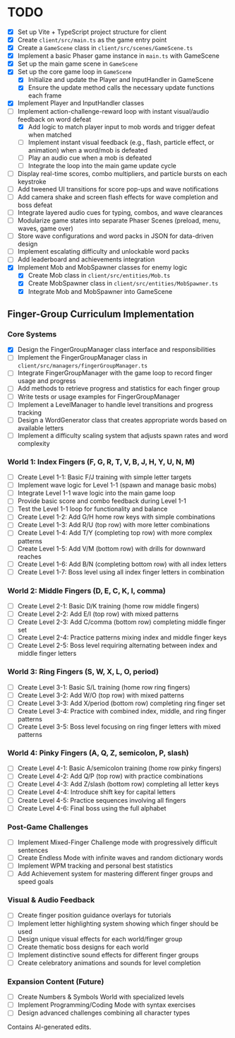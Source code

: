 # TODO

- [x] Set up Vite + TypeScript project structure for client
- [x] Create `client/src/main.ts` as the game entry point
- [x] Create a `GameScene` class in `client/src/scenes/GameScene.ts`
- [x] Implement a basic Phaser game instance in `main.ts` with GameScene
- [x] Set up the main game scene in `GameScene`
- [x] Set up the core game loop in `GameScene`
  - [x] Initialize and update the Player and InputHandler in GameScene
  - [x] Ensure the update method calls the necessary update functions each frame
- [x] Implement Player and InputHandler classes
- [ ] Implement action-challenge-reward loop with instant visual/audio feedback on word defeat
  - [x] Add logic to match player input to mob words and trigger defeat when matched
  - [ ] Implement instant visual feedback (e.g., flash, particle effect, or animation) when a word/mob is defeated
  - [ ] Play an audio cue when a mob is defeated
  - [ ] Integrate the loop into the main game update cycle
- [ ] Display real-time scores, combo multipliers, and particle bursts on each keystroke
- [ ] Add tweened UI transitions for score pop-ups and wave notifications
- [ ] Add camera shake and screen flash effects for wave completion and boss defeat
- [ ] Integrate layered audio cues for typing, combos, and wave clearances
- [ ] Modularize game states into separate Phaser Scenes (preload, menu, waves, game over)
- [ ] Store wave configurations and word packs in JSON for data-driven design
- [ ] Implement escalating difficulty and unlockable word packs
- [ ] Add leaderboard and achievements integration
- [x] Implement Mob and MobSpawner classes for enemy logic
  - [x] Create Mob class in `client/src/entities/Mob.ts`
  - [x] Create MobSpawner class in `client/src/entities/MobSpawner.ts`
  - [x] Integrate Mob and MobSpawner into GameScene

## Finger-Group Curriculum Implementation

### Core Systems

- [x] Design the FingerGroupManager class interface and responsibilities
- [ ] Implement the FingerGroupManager class in `client/src/managers/fingerGroupManager.ts`
- [ ] Integrate FingerGroupManager with the game loop to record finger usage and progress
- [ ] Add methods to retrieve progress and statistics for each finger group
- [ ] Write tests or usage examples for FingerGroupManager
- [ ] Implement a LevelManager to handle level transitions and progress tracking
- [ ] Design a WordGenerator class that creates appropriate words based on available letters
- [ ] Implement a difficulty scaling system that adjusts spawn rates and word complexity

### World 1: Index Fingers (F, G, R, T, V, B, J, H, Y, U, N, M)

- [ ] Create Level 1-1: Basic F/J training with simple letter targets
- [ ] Implement wave logic for Level 1-1 (spawn and manage basic mobs)
- [ ] Integrate Level 1-1 wave logic into the main game loop
- [ ] Provide basic score and combo feedback during Level 1-1
- [ ] Test the Level 1-1 loop for functionality and balance
- [ ] Create Level 1-2: Add G/H home row keys with simple combinations
- [ ] Create Level 1-3: Add R/U (top row) with more letter combinations
- [ ] Create Level 1-4: Add T/Y (completing top row) with more complex patterns
- [ ] Create Level 1-5: Add V/M (bottom row) with drills for downward reaches
- [ ] Create Level 1-6: Add B/N (completing bottom row) with all index letters
- [ ] Create Level 1-7: Boss level using all index finger letters in combination

### World 2: Middle Fingers (D, E, C, K, I, comma)

- [ ] Create Level 2-1: Basic D/K training (home row middle fingers)
- [ ] Create Level 2-2: Add E/I (top row) with mixed patterns
- [ ] Create Level 2-3: Add C/comma (bottom row) completing middle finger set
- [ ] Create Level 2-4: Practice patterns mixing index and middle finger keys
- [ ] Create Level 2-5: Boss level requiring alternating between index and middle finger letters

### World 3: Ring Fingers (S, W, X, L, O, period)

- [ ] Create Level 3-1: Basic S/L training (home row ring fingers)
- [ ] Create Level 3-2: Add W/O (top row) with mixed patterns
- [ ] Create Level 3-3: Add X/period (bottom row) completing ring finger set
- [ ] Create Level 3-4: Practice with combined index, middle, and ring finger patterns
- [ ] Create Level 3-5: Boss level focusing on ring finger letters with mixed patterns

### World 4: Pinky Fingers (A, Q, Z, semicolon, P, slash)

- [ ] Create Level 4-1: Basic A/semicolon training (home row pinky fingers)
- [ ] Create Level 4-2: Add Q/P (top row) with practice combinations
- [ ] Create Level 4-3: Add Z/slash (bottom row) completing all letter keys
- [ ] Create Level 4-4: Introduce shift key for capital letters
- [ ] Create Level 4-5: Practice sequences involving all fingers
- [ ] Create Level 4-6: Final boss using the full alphabet

### Post-Game Challenges

- [ ] Implement Mixed-Finger Challenge mode with progressively difficult sentences
- [ ] Create Endless Mode with infinite waves and random dictionary words
- [ ] Implement WPM tracking and personal best statistics
- [ ] Add Achievement system for mastering different finger groups and speed goals

### Visual & Audio Feedback

- [ ] Create finger position guidance overlays for tutorials
- [ ] Implement letter highlighting system showing which finger should be used
- [ ] Design unique visual effects for each world/finger group
- [ ] Create thematic boss designs for each world
- [ ] Implement distinctive sound effects for different finger groups
- [ ] Create celebratory animations and sounds for level completion

### Expansion Content (Future)

- [ ] Create Numbers & Symbols World with specialized levels
- [ ] Implement Programming/Coding Mode with syntax exercises
- [ ] Design advanced challenges combining all character types

Contains AI-generated edits.
